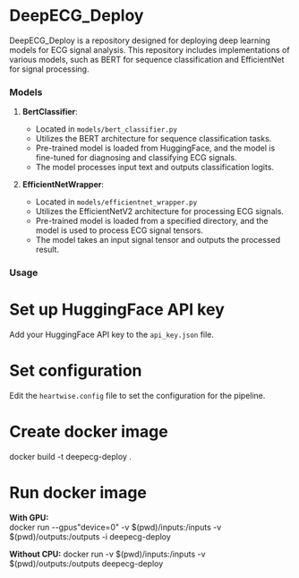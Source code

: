 # DeepECG_Deploy

DeepECG_Deploy is a repository designed for deploying deep learning models for ECG signal analysis. This repository includes implementations of various models, such as BERT for sequence classification and EfficientNet for signal processing.

### Models

1. **BertClassifier**: 
   - Located in `models/bert_classifier.py`
   - Utilizes the BERT architecture for sequence classification tasks.
   - Pre-trained model is loaded from HuggingFace, and the model is fine-tuned for diagnosing and classifying ECG signals.
   - The model processes input text and outputs classification logits.

2. **EfficientNetWrapper**:
   - Located in `models/efficientnet_wrapper.py`
   - Utilizes the EfficientNetV2 architecture for processing ECG signals.
   - Pre-trained model is loaded from a specified directory, and the model is used to process ECG signal tensors.
   - The model takes an input signal tensor and outputs the processed result.

### Usage

# Set up HuggingFace API key
Add your HuggingFace API key to the `api_key.json` file.

# Set configuration
Edit the `heartwise.config` file to set the configuration for the pipeline.

# Create docker image
docker build -t deepecg-deploy .

# Run docker image
**With GPU:**   
docker run --gpus"device=0" -v $(pwd)/inputs:/inputs -v $(pwd)/outputs:/outputs -i deepecg-deploy 

**Without CPU:**
docker run -v $(pwd)/inputs:/inputs -v $(pwd)/outputs:/outputs deepecg-deploy

